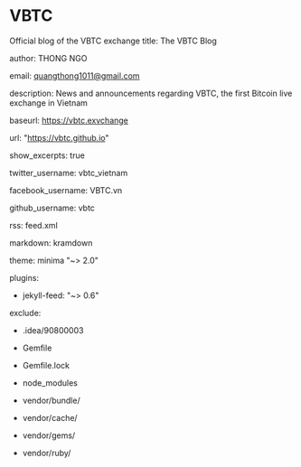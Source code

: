 # VBTC
Official blog of the VBTC exchange
title: The VBTC Blog

author: THONG NGO

email: quangthong1011@gmail.com

description: News and announcements regarding VBTC, the first Bitcoin live exchange in Vietnam

baseurl: https://vbtc.exvchange

url: "https://vbtc.github.io"

show_excerpts: true

twitter_username: vbtc_vietnam

facebook_username: VBTC.vn

github_username: vbtc

rss: feed.xml

markdown: kramdown

theme: minima "~> 2.0"

plugins:
  <!-- Global site tag (gtag.js) - Google Analytics -->
<script async src="//www.googletagmanager.com/gtag/js?id=UA-134715319-1"></script>
<script>
    window.dataLayer = window.dataLayer || [];
    function gtag(){dataLayer.push(arguments);}
    gtag('js', new Date());

    gtag('config', 'UA-134715319-1');
</script>

  - jekyll-feed: "~> 0.6"

exclude:

  - .idea/90800003

  - Gemfile

  - Gemfile.lock

  - node_modules

  - vendor/bundle/

  - vendor/cache/

  - vendor/gems/

  - vendor/ruby/
